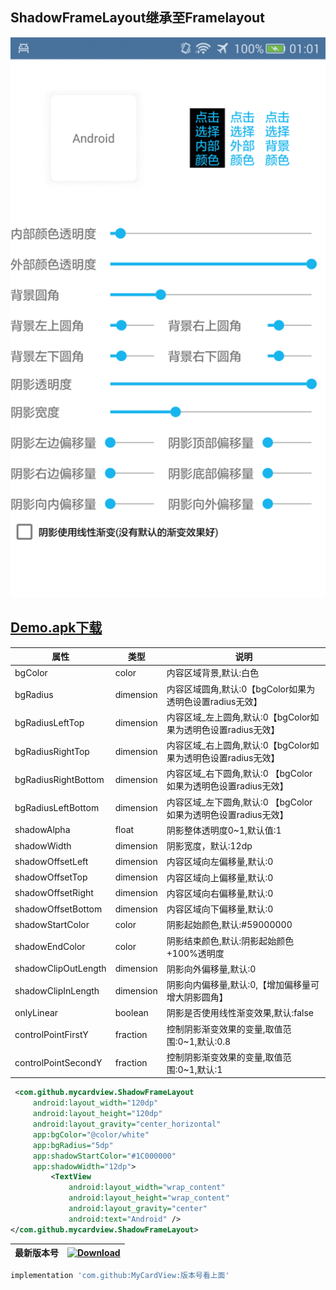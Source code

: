 ## ShadowFrameLayout继承至Framelayout

<img src="https://github.com/zhongruiAndroid/MyCardViewProject/blob/master/screenshots/shadow_image.png" alt="image"  width="540" height="auto">  
 

## [Demo.apk下载](https://raw.githubusercontent.com/zhongruiAndroid/MyCardViewProject/master/demo/demo.apk "apk文件")

| 属性                | 类型      | 说明                                         |
|---------------------|-----------|----------------------------------------------|
| bgColor             | color     | 内容区域背景,默认:白色                       |
| bgRadius            | dimension | 内容区域圆角,默认:0【bgColor如果为透明色设置radius无效】                          |
| bgRadiusLeftTop     | dimension | 内容区域_左上圆角,默认:0【bgColor如果为透明色设置radius无效】|
| bgRadiusRightTop    | dimension | 内容区域_右上圆角,默认:0【bgColor如果为透明色设置radius无效】|
| bgRadiusRightBottom | dimension | 内容区域_右下圆角,默认:0 【bgColor如果为透明色设置radius无效】|
| bgRadiusLeftBottom  | dimension | 内容区域_左下圆角,默认:0 【bgColor如果为透明色设置radius无效】|
| shadowAlpha         | float     | 阴影整体透明度0~1,默认值:1                   |
| shadowWidth         | dimension | 阴影宽度，默认:12dp                          |
| shadowOffsetLeft    | dimension | 内容区域向左偏移量,默认:0                    |
| shadowOffsetTop     | dimension | 内容区域向上偏移量,默认:0                    |
| shadowOffsetRight   | dimension | 内容区域向右偏移量,默认:0                    |
| shadowOffsetBottom  | dimension | 内容区域向下偏移量,默认:0                    |
| shadowStartColor    | color     | 阴影起始颜色,默认:#59000000                  |
| shadowEndColor      | color     | 阴影结束颜色,默认:阴影起始颜色+100%透明度        |
| shadowClipOutLength | dimension | 阴影向外偏移量,默认:0                        |
| shadowClipInLength  | dimension | 阴影向内偏移量,默认:0,【增加偏移量可增大阴影圆角】   |
| onlyLinear          | boolean   | 阴影是否使用线性渐变效果,默认:false          |
| controlPointFirstY  | fraction  | 控制阴影渐变效果的变量,取值范围:0~1,默认:0.8 |
| controlPointSecondY | fraction  | 控制阴影渐变效果的变量,取值范围:0~1,默认:1   |

```xml
 <com.github.mycardview.ShadowFrameLayout
     android:layout_width="120dp"
     android:layout_height="120dp"
     android:layout_gravity="center_horizontal"
     app:bgColor="@color/white"
     app:bgRadius="5dp"
     app:shadowStartColor="#1C000000"
     app:shadowWidth="12dp">
         <TextView
             android:layout_width="wrap_content"
             android:layout_height="wrap_content"
             android:layout_gravity="center"
             android:text="Android" />
</com.github.mycardview.ShadowFrameLayout>
```

| 最新版本号 | [ ![Download](https://api.bintray.com/packages/zhongrui/mylibrary/MyCardView/images/download.svg) ](https://bintray.com/zhongrui/mylibrary/MyCardView/_latestVersion) |
|--------|----|
```gradle
implementation 'com.github:MyCardView:版本号看上面'
```

